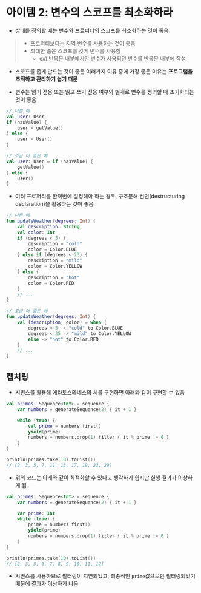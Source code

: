 # 아이템 2: 변수의 스코프를 최소화하라

- 상태를 정의할 때는 변수와 프로퍼티의 스코프를 최소화하는 것이 좋음

> - 프로퍼티보다는 지역 변수를 사용하는 것이 좋음
> - 최대한 좁은 스코프를 갖게 변수를 사용함
>   - ex) 반복문 내부에서만 변수가 사용되면 변수를 반복문 내부에 작성

- 스코프를 좁게 만드는 것이 좋은 여러가지 이유 중에 가장 좋은 이유는 **프로그램을 추적하고 관리하기 쉽기 때문**

- 변수는 읽기 전용 또는 읽고 쓰기 전용 여부와 별개로 변수를 정의할 때 초기화되는 것이 좋음

```kotlin
// 나쁜 예
val user: User
if (hasValue) {
    user = getValue()
} else {
    user = User()
}

// 조금 더 좋은 예
val user: User = if (hasValue) {
    getValue()
} else {
    User()
}
```

- 여러 프로퍼티를 한꺼번에 설정해야 하는 경우, 구조분해 선언(destructuring declaration)을 활용하는 것이 좋음

```kotlin
// 나쁜 예
fun updateWeather(degrees: Int) {
    val description: String
    val color: Int
    if (degrees < 5) {
        description = "cold"
        color = Color.BLUE
    } else if (degrees < 23) {
        description = "mild"
        color = Color.YELLOW
    } else {
        description = "hot"
        color = Color.RED
    }
    // ...
} 

// 조금 더 좋은 예
fun updateWeather(degrees: Int) {
    val (description, color) = when {
        degrees < 5 -> "cold" to Color.BLUE
        degrees < 25 -> "mild" to Color.YELLOW
        else -> "hot" to Color.RED
    }
    // ...
}
```

## 캡처링

- 시퀀스를 활용해 에라토스테네스의 체를 구현하면 아래와 같이 구현할 수 있음

```kotlin
val primes: Sequence<Int> = sequence {
    var numbers = generateSequence(2) { it + 1 }

    while (true) {
        val prime = numbers.first()
        yield(prime)
        numbers = numbers.drop(1).filter { it % prime != 0 }
    }
}

println(primes.take(10).toList())
// [2, 3, 5, 7, 11, 13, 17, 19, 23, 29]
```

- 위의 코드는 아래와 같이 최적화할 수 있다고 생각하기 쉽지만 실행 결과가 이상하게 됨

```kotlin
val primes: Sequence<Int> = sequence {
    var numbers = generateSequence(2) { it + 1 }

    var prime: Int
    while (true) {
        prime = numbers.first()
        yield(prime)
        numbers = numbers.drop(1).filter { it % prime != 0 }
    }
}

println(primes.take(10).toList())
// [2, 3, 5, 6, 7, 8, 9, 10, 11, 12]
```

- 시퀀스를 사용하므로 필터링이 지연되었고, 최종적인 `prime`값으로만 필터링되었기 때문에 결과가 이상하게 나옴
